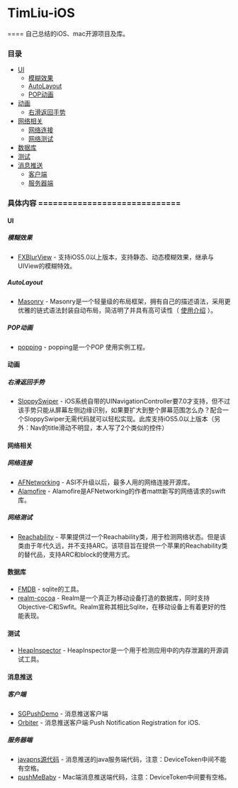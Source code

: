 # TimLiu-iOS
====
自己总结的iOS、mac开源项目及库。

###  目录
- [UI](#UI)
    - [模糊效果](#模糊效果) 
    - [AutoLayout](#AutoLayout)
    - [POP动画](#POP动画)
- [动画](#动画)
    - [右滑返回手势](#右滑返回手势) 
- [网络相关](#网络相关)
    - [网络连接](#网络连接)
    - [网络测试](#网络测试)
- [数据库](#数据库)
- [测试](#测试)
- [消息推送](#消息推送)
    - [客户端](#客户端) 
    - [服务器端](#服务器端) 


### 具体内容 =============================
#### UI
##### 模糊效果
 * [FXBlurView](https://github.com/nicklockwood/FXBlurView) - 支持iOS5.0以上版本，支持静态、动态模糊效果，继承与UIView的模糊特效。

##### AutoLayout 
 * [Masonry](https://github.com/Masonry/Masonry) - Masonry是一个轻量级的布局框架，拥有自己的描述语法，采用更优雅的链式语法封装自动布局，简洁明了并具有高可读性（ [使用介绍](http://adad184.com/2014/09/28/use-masonry-to-quick-solve-autolayout/) ）。

##### POP动画 
 * [popping](https://github.com/schneiderandre/popping) - popping是一个POP 使用实例工程。

#### 动画
##### 右滑返回手势
 * [SloppySwiper](https://github.com/fastred/SloppySwiper) - iOS系统自带的UINavigationController要7.0才支持，但不过该手势只能从屏幕左侧边缘识别，如果要扩大到整个屏幕范围怎么办？配合一个SloppySwiper无需代码就可以轻松实现。此库支持iOS5.0以上版本（另外：Nav的title滑动不明显，本人写了2个类似的控件）

#### 网络相关
##### 网络连接
* [AFNetworking](https://github.com/AFNetworking/AFNetworking) - ASI不升级以后，最多人用的网络连接开源库。
* [Alamofire](https://github.com/Alamofire/Alamofire) - Alamofire是AFNetworking的作者mattt新写的网络请求的swift库。

##### 网络测试
* [Reachability](https://github.com/tonymillion/Reachability) - 苹果提供过一个Reachability类，用于检测网络状态。但是该类由于年代久远，并不支持ARC。该项目旨在提供一个苹果的Reachability类的替代品，支持ARC和block的使用方式。

#### 数据库
* [FMDB](https://github.com/ccgus/fmdb) - sqlite的工具。
* [realm-cocoa](https://github.com/realm/realm-cocoa) - Realm是一个真正为移动设备打造的数据库，同时支持Objective-C和Swfit。Realm宣称其相比Sqlite，在移动设备上有着更好的性能表现。

#### 测试
* [HeapInspector](https://github.com/tapwork/HeapInspector-for-iOS) - HeapInspector是一个用于检测应用中的内存泄漏的开源调试工具。

#### 消息推送
##### 客户端
* [SGPushDemo](https://github.com/sagiwei/SGPush/tree/master/SGPushDemo) - 消息推送客户端
* [Orbiter](https://github.com/mattt/Orbiter) - 消息推送客户端:Push Notification Registration for iOS.

##### 服务器端
 * [javapns源代码](https://code.google.com/p/javapns/downloads/list) - 消息推送的java服务端代码，注意：DeviceToken中间不能有空格。
 * [pushMeBaby](https://github.com/stefanhafeneger/PushMeBaby) - Mac端消息推送端代码，注意：DeviceToken中间要有空格。
